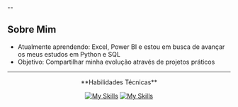 
--

##  Sobre Mim
-  Atualmente aprendendo: Excel, Power BI e estou em busca de avançar os meus estudos em Python e SQL
-  Objetivo: Compartilhar minha evolução através de projetos práticos

---
<div align="center">
  **Habilidades Técnicas**


   
[![My Skills](https://skillicons.dev/icons?i=aws,azure,figma,html,css,git,github,kali,py,&perline=3)](https://skillicons.dev)
[![My Skills](https://skillicons.dev/icons?i=sklearn,mysql,matlab,kali,tensorflow,vscode,linux&perline=3)](https://skillicons.dev)

 
  





